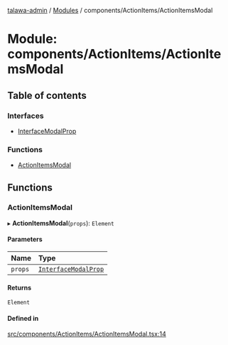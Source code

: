 [talawa-admin](../README.md) / [Modules](../modules.md) / components/ActionItems/ActionItemsModal

# Module: components/ActionItems/ActionItemsModal

## Table of contents

### Interfaces

- [InterfaceModalProp](../interfaces/components_ActionItems_ActionItemsModal.InterfaceModalProp.md)

### Functions

- [ActionItemsModal](components_ActionItems_ActionItemsModal.md#actionitemsmodal)

## Functions

### ActionItemsModal

▸ **ActionItemsModal**(`props`): `Element`

#### Parameters

| Name | Type |
| :------ | :------ |
| `props` | [`InterfaceModalProp`](../interfaces/components_ActionItems_ActionItemsModal.InterfaceModalProp.md) |

#### Returns

`Element`

#### Defined in

[src/components/ActionItems/ActionItemsModal.tsx:14](https://github.com/Sahi1l-Kumar/talawa-admin/blob/3d595e8/src/components/ActionItems/ActionItemsModal.tsx#L14)
